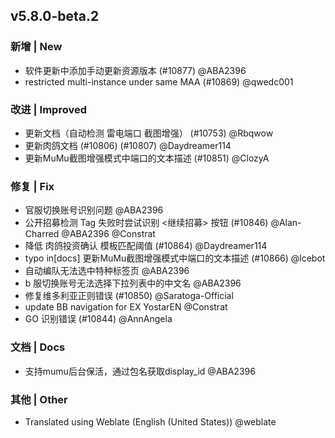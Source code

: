 ## v5.8.0-beta.2

### 新增 | New

* 软件更新中添加手动更新资源版本 (#10877) @ABA2396
* restricted multi-instance under same MAA (#10869) @qwedc001

### 改进 | Improved

* 更新文档（自动检测 雷电端口 截图增强） (#10753) @Rbqwow
* 更新肉鸽文档 (#10806) (#10807) @Daydreamer114
* 更新MuMu截图增强模式中端口的文本描述 (#10851) @ClozyA

### 修复 | Fix

* 官服切换账号识别问题 @ABA2396
* 公开招募检测 Tag 失败时尝试识别 <继续招募> 按钮 (#10846) @Alan-Charred @ABA2396 @Constrat
* 降低 肉鸽投资确认 模板匹配阈值 (#10864) @Daydreamer114
* typo in[docs] 更新MuMu截图增强模式中端口的文本描述 (#10866) @lcebot
* 自动编队无法选中特种标签页 @ABA2396
* b 服切换账号无法选择下拉列表中的中文名 @ABA2396
* 修复维多利亚正则错误 (#10850) @Saratoga-Official
* update BB navigation for EX YostarEN @Constrat
* GO 识别错误 (#10844) @AnnAngela

### 文档 | Docs

* 支持mumu后台保活，通过包名获取display_id @ABA2396

### 其他 | Other

* Translated using Weblate (English (United States)) @weblate

